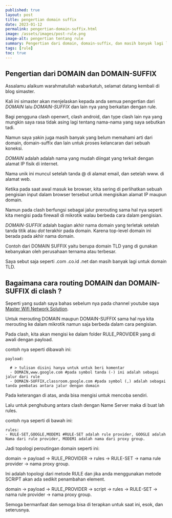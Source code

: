 ```yaml
---
published: true
layout: post
title: pengertian domain suffix
date: 2023-01-12
permalink: pengertian-domain-suffix.html
image: /assets/images/post-rule.png
image-alt: pengertian tentang rule
summary: Pengertian dari domain, domain-suffix, dan masih banyak lagi lain nya.
tags: [rule]
toc: true
---
```


## Pengertian dari DOMAIN dan DOMAIN-SUFFIX

Assalamu alaikum warahmatullah wabarkatuh, selamat datang kembali di blog simaster.

Kali ini simaster akan menjelaskan kepada anda semua pengertian dari *DOMAIN* lalu *DOMAIN-SUFFIX* dan lain nya yang berkaitan dengan rule.

Bagi pengguna clash openwrt, clash android, dan type clash lain nya yang mungkin saya rasa tidak asing lagi tentang nama-nama yang saya sebutkan tadi.

Namun saya yakin juga masih banyak yang belum memahami arti dari domain, domain-suffix dan lain untuk proses kelancaran dari sebuah koneksi.

*DOMAIN* adalah adalah nama yang mudah diingat yang terkait dengan alamat IP fisik di internet.

Nama unik ini muncul setelah tanda @ di alamat email, dan setelah www. di alamat web.

Ketika pada saat awal masuk ke browser, kita sering di perlihatkan sebuah pengisian input dalam browser tersebut untuk mengisikan alamat IP maupun domain.

Namun pada clash berfungsi sebagai jalur prerouting sama hal nya seperti kita mengisi pada firewall di mikrotik walau berbeda cara dalam pengisian.

*DOMAIN-SUFFIX* adalah bagian akhir nama domain yang terletak setelah tanda titik atau *dot* terakhir pada domain. Karena top-level domain ini berada pada akhir nama domain.

Contoh dari DOMAIN SUFFIX yaitu berupa domain TLD yang di gunakan kebanyakan oleh perusahaan ternama atau terbesar.

Saya sebut saja seperti .com .co.id .net dan masih banyak lagi untuk domain TLD.

## Bagaimana cara routing DOMAIN dan DOMAIN-SUFFIX di clash ?

Seperti yang sudah saya bahas sebelum nya pada channel youtube saya [Master Wifi Network Solution](https://www.youtube.com/@mwnsofficial).

Untuk merouting DOMAIN maupun DOMAIN-SUFFIX sama hal nya kita merouting ke dalam mikrotik namun saja berbeda dalam cara pengisian.

Pada clash, kita akan mengisi ke dalam folder RULE_PROVIDER yang di awali dengan payload.

contoh nya seperti dibawah ini:

```
payload:

  # > tulisan disini hanya untuk untuk beri komentar
  - DOMAIN,www.google.com #pada symbol tanda (-) ini adalah sebagai jalur dari rule
  - DOMAIN-SUFFIX,classroom.google.com #pada symbol (,) adalah sebagai tanda pembatas antara jalur dengan domain
```

Pada keterangan di atas, anda bisa mengisi untuk mencoba sendiri.

Lalu untuk penghubung antara clash dengan Name Server maka di buat lah rules.

contoh nya seperti di bawah ini:

```
rules:
- RULE-SET,GOOGLE,MODEM1 #RULE-SET adalah rule provider, GOOGLE adalah Nama dari rule provider, MODEM1 adalah nama dari proxy group.
```

Jadi topologi peroutingan domain seperti ini:

domain -> payload -> RULE_PROVIDER -> rules -> RULE-SET -> nama rule provider -> nama proxy group.

Ini adalah topologi dari metode RULE dan jika anda menggunakan metode SCRIPT akan ada sedikit penambahan element.

domain -> payload -> RULE_PROVIDER -> script -> rules -> RULE-SET -> nama rule provider -> nama proxy group.

Semoga bermanfaat dan semoga bisa di terapkan untuk saat ini, esok, dan seterusnya.
